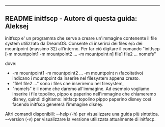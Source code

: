 ----
README
initfscp - Autore di questa guida: Aleksej
----

initfscp e' un programma che serve a creare un'immagine contenente il file system utilizzato da DreamOS.
Consente di inserirci dei files e/o dei mountpoint (massimo 32) all'interno. 
Per far ciò digitare il comando "initfscp [-m mountpoint1 -m mountpoint2 ... -m mountpoint n] file1 file2 ... nomefs" 

dove:
- -m mountpoint1 -m mountpoint2 ... -m mountpoint n (facoltativo) indicano i mountpoint da inserire nel filesystem appena creato. 
- "file1 file2 ..." sono i files che inseriremo nel filesystem,
- "nomefs" è il nome che daremo all'immagine.
Ad esempio vogliamo inserire i file topolino, pippo e paperino nell'immagine che chiameremo disney, quindi digitiamo:
  initfscp topolino pippo paperino disney
così facendo initfscp genererà l'immagine disney.

Altri comandi disponibili:
--help (-h) per visualizzare una guida più sintetica.
--version (-v) per visualizzare la versione utilizzata attualmente di initfscp.
